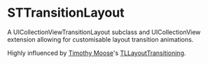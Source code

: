 # STTransitionLayout

A UICollectionViewTransitionLayout subclass and UICollectionView extension allowing for customisable layout transition animations.

Highly influenced by [Timothy Moose](https://github.com/wtmoose)'s [TLLayoutTransitioning](https://github.com/wtmoose/TLLayoutTransitioning). 
